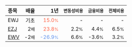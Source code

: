 | **종목** | **배율** | **1년** | **<small>변동성비용</small>** | **<small>금융비용</small>** | **<small>전체비용</small>** |
| :------- | -------: | ------: | --------------: | ------------: | ------------: |
| EWJ | 기초 | <span style="color: tomato">15.0<small>%</small></span> | - | - | - |
| [EZJ](/ezj/) | 2<small>배</small> | <span style="color: tomato">23.8<small>%</small></span> | 2.2<small>%</small> | 4.4<small>%</small> | 6.5<small>%</small> |
| [EWV](/ewv/) | -2<small>배</small> | <span style="color: cornflowerblue">-26.9<small>%</small></span> | 6.6<small>%</small> | -3.6<small>%</small> | 3.2<small>%</small> |